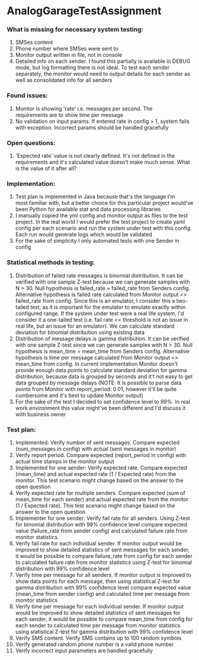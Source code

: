 # AnalogGarageTestAssignment

### What is missing for necessary system testing:
1. SMSes content
2. Phone number where SMSes were sent to
3. Monitor output written in file, not in console
4. Detailed info on each sender. I found this partially is available in DEBUG mode, but log formatting there is not ideal. To test each sender separately, the monitor would need to output details for each sender as well as consolidated info for all senders

### Found issues:
1. Monitor is showing 'rate' i.e. messages per second. The requirements are to show time per message
2. No validation on input params. If entered rate in config > 1, system fails with exception. Incorrect params should be handled gracefully

### Open questions:
1. 'Expected rate' value is not clearly defined. It's not defined in the requirements and it's calculated value doesn't make much sense. What is the value of it after all? 

### Implementation:
1. Test plan is implemented in Java because that's the language I'm most familiar with, but a better choice for this particular project would've been Python for available stat and data processing libraries
2. I manually copied the yml config and monitor output as files to the test project. In the real world I would prefer the test project to create yaml config per each scenario and run the system under test with this config. Each run would generate logs which would be validated
3. For the sake of simplicity I only automated tests with one Sender in config

### Statistical methods in testing:
 
1. Distribution of failed rate messages is binomial distribution. It can be verified with one sample Z-test because we can generate samples with N > 30. Null hypothesis is failed_rate = failed_rate from Senders config. Alternative hypothesis is failed rate calculated from Monitor output <> failed_rate from config. Since this is an emulator, I consider this a two-tailed test, as it is important for the emulator to emulate exactly within configured range. If the system under test were a real life system, I'd consider it a one-tailed test (i.e. fail rate << threshold is not an issue in real life, but an issue for an emulator). We can calculate standard deviation for binomial distribution using existing data
2. Distribution of message delays is gamma distribution. It can be verified with one sample Z-test since we can generate samples with N > 30. Null hypothesis is mean_time = mean_time from Senders config. Alternative hypothesis is time per message calculated from Monitor output <> mean_time from config. In current implementation Monitor doesn't provide enough data points to calculate standard deviation for gamma distribution, because data is grouped by seconds and it't not easy to get data grouped by message delays (NOTE: It is possible to parse data points from Monitor with report_period: 0.01, however it'll be quite cumbersome and it's best to update Monitor output) 
3. For the sake of the test I decided to set confidence level to 99%. In real work environment this value might've been different and I'd discuss it with business owner 

### Test plan:
1. Implemented: Verify number of sent messages. Compare expected (num_messages in config) with actual (sent messages in monitor)
2. Verify report period. Compare expected (report_period in config) with actual time stamps in the monitor output 
3. Implemented for one sender: Verify expected rate. Compare expected (mean_time) and actual expected rate (1 / Expected rate) from the monitor. This test scenario might change based on the answer to the open question
4. Verify expected rate for multiple senders. Compare expected (sum of mean_time for each sender) and actual expected rate from the monitor (1 / Expected rate). This test scenario might change based on the answer to the open question. 
5. Implementer for one sender: Verify fail rate for all senders. Using Z-test for binomial distribution with 99% confidence level compare expected value (failure_rate from sender config) and calculated failure rate from monitor statistics.
6. Verify fail rate for each individual sender. If monitor output would be improved to show detailed statistics of sent messages for each sender, it would be possible to compare failure_rate from config for each sender to calculated failure rate from monitor statistics using Z-test for binomial distribution with 99% confidence level
7. Verify time per message for all senders. If monitor output is improved to show data points for each message, then using statistical Z-test for gamma distribution with 99% confidence level compare expected value (mean_time from sender config) and calculated time per message from monitor statistics
8. Verify time per message for each individual sender. If monitor output would be improved to show detailed statistics of sent messages for each sender, it would be possible to compare mean_time from config for each sender to calculated time per message from monitor statistics using statistical Z-test for gamma distribution with 99% confidence level
9. Verify SMS content. Verify SMS contains up to 100 random symbols
10. Verify generated random phone number is a valid phone number
11. Verify incorrect input parameters are handled gracefully
